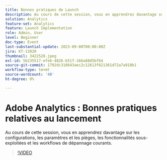 ```yaml
---
title: Bonnes pratiques de Launch
description: Au cours de cette session, vous en apprendrez davantage sur les configurations, les paramètres et les pièges, les fonctionnalités sous-exploitées et les workflows de dépannage courants.
solution: Analytics
feature-set: Analytics
feature: Launch Implementation
role: Admin, User
level: Beginner
doc-type: Event
last-substantial-update: 2023-09-08T00:00:00Z
jira: KT-13820
thumbnail: 3422528.jpeg
exl-id: 5b235517-efe6-4826-b51f-166a88d5bf64
source-git-commit: 1792dc318643aec2c12613f621361d72a7a918b1
workflow-type: tm+mt
source-wordcount: '40'
ht-degree: 0%

---
```


# Adobe Analytics : Bonnes pratiques relatives au lancement

Au cours de cette session, vous en apprendrez davantage sur les configurations, les paramètres et les pièges, les fonctionnalités sous-exploitées et les workflows de dépannage courants.

>[!VIDEO](https://video.tv.adobe.com/v/3422528/?learn=on)
